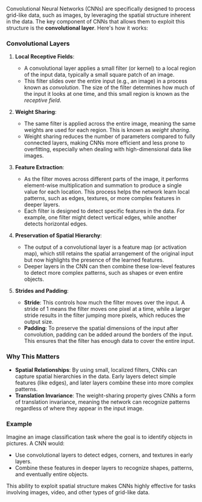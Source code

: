 Convolutional Neural Networks (CNNs) are specifically designed to process grid-like data, such as images, by leveraging the spatial structure inherent in the data. The key component of CNNs that allows them to exploit this structure is the **convolutional layer**. Here's how it works:

### Convolutional Layers

1. **Local Receptive Fields**:
   - A convolutional layer applies a small filter (or kernel) to a local region of the input data, typically a small square patch of an image.
   - This filter slides over the entire input (e.g., an image) in a process known as *convolution*. The size of the filter determines how much of the input it looks at one time, and this small region is known as the *receptive field*.

2. **Weight Sharing**:
   - The same filter is applied across the entire image, meaning the same weights are used for each region. This is known as *weight sharing*.
   - Weight sharing reduces the number of parameters compared to fully connected layers, making CNNs more efficient and less prone to overfitting, especially when dealing with high-dimensional data like images.

3. **Feature Extraction**:
   - As the filter moves across different parts of the image, it performs element-wise multiplication and summation to produce a single value for each location. This process helps the network learn local patterns, such as edges, textures, or more complex features in deeper layers.
   - Each filter is designed to detect specific features in the data. For example, one filter might detect vertical edges, while another detects horizontal edges.

4. **Preservation of Spatial Hierarchy**:
   - The output of a convolutional layer is a feature map (or activation map), which still retains the spatial arrangement of the original input but now highlights the presence of the learned features.
   - Deeper layers in the CNN can then combine these low-level features to detect more complex patterns, such as shapes or even entire objects.

5. **Strides and Padding**:
   - **Stride**: This controls how much the filter moves over the input. A stride of 1 means the filter moves one pixel at a time, while a larger stride results in the filter jumping more pixels, which reduces the output size.
   - **Padding**: To preserve the spatial dimensions of the input after convolution, padding can be added around the borders of the input. This ensures that the filter has enough data to cover the entire input.

### Why This Matters
- **Spatial Relationships**: By using small, localized filters, CNNs can capture spatial hierarchies in the data. Early layers detect simple features (like edges), and later layers combine these into more complex patterns.
- **Translation Invariance**: The weight-sharing property gives CNNs a form of translation invariance, meaning the network can recognize patterns regardless of where they appear in the input image.

### Example
Imagine an image classification task where the goal is to identify objects in pictures. A CNN would:
- Use convolutional layers to detect edges, corners, and textures in early layers.
- Combine these features in deeper layers to recognize shapes, patterns, and eventually entire objects.

This ability to exploit spatial structure makes CNNs highly effective for tasks involving images, video, and other types of grid-like data.
